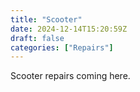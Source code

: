 ```yaml
---
title: "Scooter"
date: 2024-12-14T15:20:59Z
draft: false
categories: ["Repairs"]
---
```


Scooter repairs coming here.

